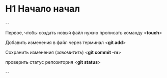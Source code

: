 # H1 Начало начал

--

Первое, чтобы создать новый файл нужно прописать команду <**touch**>

Добавить изменения в файл через терминал <**git add**>

Сохранить изменения (*закомитить*) <**git commit -m**>

проверить статус репозитория <**git status**>

--

